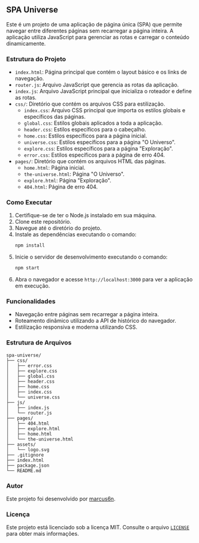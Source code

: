 ## SPA Universe

Este é um projeto de uma aplicação de página única (SPA) que permite navegar entre diferentes páginas sem recarregar a página inteira. A aplicação utiliza JavaScript para gerenciar as rotas e carregar o conteúdo dinamicamente.

### Estrutura do Projeto

- `index.html`: Página principal que contém o layout básico e os links de navegação.
- `router.js`: Arquivo JavaScript que gerencia as rotas da aplicação.
- `index.js`: Arquivo JavaScript principal que inicializa o roteador e define as rotas.
- `css/`: Diretório que contém os arquivos CSS para estilização.
  - `index.css`: Arquivo CSS principal que importa os estilos globais e específicos das páginas.
  - `global.css`: Estilos globais aplicados a toda a aplicação.
  - `header.css`: Estilos específicos para o cabeçalho.
  - `home.css`: Estilos específicos para a página inicial.
  - `universe.css`: Estilos específicos para a página "O Universo".
  - `explore.css`: Estilos específicos para a página "Exploração".
  - `error.css`: Estilos específicos para a página de erro 404.
- `pages/`: Diretório que contém os arquivos HTML das páginas.
  - `home.html`: Página inicial.
  - `the-universe.html`: Página "O Universo".
  - `explore.html`: Página "Exploração".
  - `404.html`: Página de erro 404.

### Como Executar

1. Certifique-se de ter o Node.js instalado em sua máquina.
2. Clone este repositório.
3. Navegue até o diretório do projeto.
4. Instale as dependências executando o comando:
   ```bash
   npm install
   ```
5. Inicie o servidor de desenvolvimento executando o comando:
   ```bash
   npm start
   ```
6. Abra o navegador e acesse `http://localhost:3000` para ver a aplicação em execução.

### Funcionalidades

- Navegação entre páginas sem recarregar a página inteira.
- Roteamento dinâmico utilizando a API de histórico do navegador.
- Estilização responsiva e moderna utilizando CSS.

### Estrutura de Arquivos

```plaintext
spa-universe/
├── css/
│   ├── error.css
│   ├── explore.css
│   ├── global.css
│   ├── header.css
│   ├── home.css
│   ├── index.css
│   └── universe.css
├── js/
│   ├── index.js
│   └── router.js
├── pages/
│   ├── 404.html
│   ├── explore.html
│   ├── home.html
│   └── the-universe.html
├── assets/
│   └── logo.svg
├── .gitignore
├── index.html
├── package.json
└── README.md
```

### Autor

Este projeto foi desenvolvido por [marcus6n](https://github.com/marcus6n).

### Licença

Este projeto está licenciado sob a licença MIT. Consulte o arquivo [`LICENSE`](https://github.com/marcus6n/spa-universe/blob/main/LICENSE) para obter mais informações.